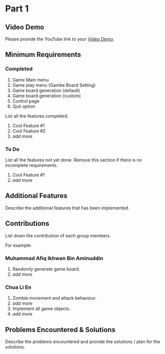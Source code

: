 # Part 1

## Video Demo

Please provide the YouTube link to your [Video Demo](https://youtube.com).

## Minimum Requirements



### Completed

1. Game Main menu
2. Game play menu (Gambe Board Setting)
3. Game board generation (default)
4. Game board generation (custom)
5. Control page
6. Quit option

List all the features completed.

1. Cool Feature #1
2. Cool Feature #2
3. *add more*

### To Do

List all the features not yet done. Remove this section if there is no incomplete requirements.

1. Cool Feature #1
2. *add more*

## Additional Features

Describe the additional features that has been implemented.

## Contributions

List down the contribution of each group members.

For example:

### Muhammad Afiq Ikhwan Bin Aminuddin

1. Randomly generate game board.
2. *add more*

### Chua Li En

1. Zombie movement and attack behaviour.
2. *add more*
1. Implement all game objects.
2. *add more*

## Problems Encountered & Solutions

Describe the problems encountered and provide the solutions / plan for the solutions.